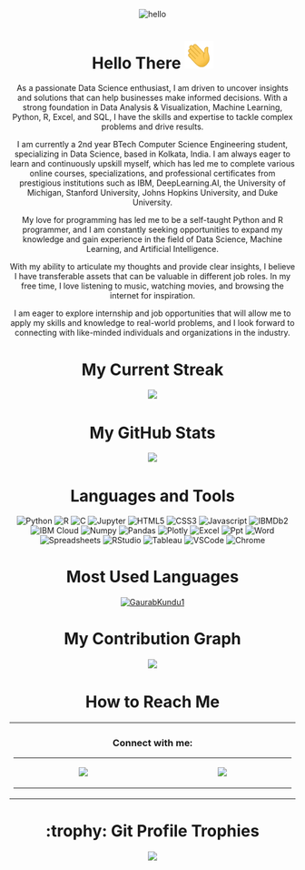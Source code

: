 
<p align="center">
  <img width="1000px" height="200px" src="https://user-images.githubusercontent.com/86102231/212647044-9450f06b-2eb6-4633-b1fb-4d02112a6cb6.png" alt="hello">
</p>
<h1 align="center"> Hello There <img src="https://raw.githubusercontent.com/ABSphreak/ABSphreak/master/gifs/Hi.gif" width="50px"> </h1> 

<p align="center">
	As a passionate Data Science enthusiast, I am driven to uncover insights and solutions that can help businesses make informed decisions. With a strong foundation in Data Analysis & Visualization, Machine Learning, Python, R, Excel, and SQL, I have the skills and expertise to tackle complex problems and drive results.</p>
<p align="center">
I am currently a 2nd year BTech Computer Science Engineering student, specializing in Data Science, based in Kolkata, India. I am always eager to learn and continuously upskill myself, which has led me to complete various online courses, specializations, and professional certificates from prestigious institutions such as IBM, DeepLearning.AI, the University of Michigan, Stanford University, Johns Hopkins University, and Duke University. 
</p>
<p align="center">
My love for programming has led me to be a self-taught Python and R programmer, and I am constantly seeking opportunities to expand my knowledge and gain experience in the field of Data Science, Machine Learning, and Artificial Intelligence.
</p>
<p align="center">
With my ability to articulate my thoughts and provide clear insights, I believe I have transferable assets that can be valuable in different job roles. In my free time, I love listening to music, watching movies, and browsing the internet for inspiration.
</p>
<p align="center">
I am eager to explore internship and job opportunities that will allow me to apply my skills and knowledge to real-world problems, and I look forward to connecting with like-minded individuals and organizations in the industry.
</p>



<h1 align="center"> My Current Streak </h1>

<p align="center">
	
  <img width="48%" src="https://github-readme-streak-stats.herokuapp.com/?user=GaurabKundu1&theme=tokyonight" />
  
</p>

<h1 align="center"> My GitHub Stats </h1> 
	
<p align="center">
<a href="https://github.com/GaurabKundu1/">
  <img src="https://github-readme-stats.vercel.app/api?username=GaurabKundu1&include_all_commits=true&count_private=true&show_icons=true&line_height=20&title_color=7A7ADB&icon_color=2234AE&text_color=D3D3D3&bg_color=0,000000,130F40" width="48%"/>
</a>
</p>

<h1 align="center"> Languages and Tools </h1>

<p align="center">
<img alt="Python" src="https://img.shields.io/badge/python-%2314354C.svg?&style=for-the-badge&logo=python&logoColor=white"/>
<img alt="R" src="https://img.shields.io/badge/R-276DC3?style=for-the-badge&logo=r&logoColor=white"/>
<img alt="C" src="https://img.shields.io/badge/C-%2314854C.svg?&style=for-the-badge&logo=c&logoColor=white"/>
<img alt="Jupyter" src="https://img.shields.io/badge/Jupyter-F37626.svg?&style=for-the-badge&logo=Jupyter&logoColor=white"/>
<img alt="HTML5" src="https://img.shields.io/badge/html5-%23E34F26.svg?&style=for-the-badge&logo=html5&logoColor=white"/>
<img alt="CSS3" src="https://img.shields.io/badge/css3-%231572B6.svg?&style=for-the-badge&logo=css3&logoColor=white"/>
<img alt="Javascript" src="https://img.shields.io/badge/javascript-%2300599C.svg?&style=for-the-badge&logo=javascript&ogoColor=white"/>
<img alt="IBMDb2" src="https://img.shields.io/badge/ibmdb2-%2300f.svg?&style=for-the-badge&logo=ibmdb2&logoColor=white"/>
<img alt="IBM Cloud" src="https://img.shields.io/badge/IBMCloud-%23FF9900.svg?&style=for-the-badge&logo=ibm-cloud&logoColor=white"/>
<img alt="Numpy" src="https://img.shields.io/badge/Numpy-777BB4?style=for-the-badge&logo=numpy&logoColor=white"/>
<img alt="Pandas" src="https://img.shields.io/badge/Pandas-2C2D72?style=for-the-badge&logo=pandas&logoColor=white"/>
<img alt="Plotly" src="https://img.shields.io/badge/Plotly-239120?style=for-the-badge&logo=plotly&logoColor=white"/>
<img alt="Excel " src="https://img.shields.io/badge/Microsoft_Excel-217346?style=for-the-badge&logo=microsoft-excel&logoColor=white "/> 
<img alt="Ppt" src="https://img.shields.io/badge/Microsoft_PowerPoint-B7472A?style=for-the-badge&logo=microsoft-powerpoint&logoColor=white "/> 
<img alt="Word" src="https://img.shields.io/badge/Microsoft_Word-2B579A?style=for-the-badge&logo=microsoft-word&logoColor=white "/> 
<img alt="Spreadsheets" src="https://img.shields.io/badge/Google%20Sheets-34A853?style=for-the-badge&logo=google-sheets&logoColor=white "/> 
<img alt="RStudio" src="https://img.shields.io/badge/rstudio-143?style=for-the-badge&logo=rstudio&logoColor=blue&color=blue&labelColor=white "/> 
<img alt="Tableau" src="https://img.shields.io/badge/Tableau-66595C?style=for-the-badge&logo=Tableau&logoColor=white "/> 
<img alt="VSCode" src="https://img.shields.io/badge/Visual_Studio_Code-0078D4?style=for-the-badge&logo=visual%20studio%20code&logoColor=white "/> 
<img alt="Chrome" src="https://img.shields.io/badge/Google_chrome-4285F4?style=for-the-badge&logo=Google-chrome&logoColor=white "/> 
</p>


<h1 align="center"> Most Used Languages </h1>

<p align="center">
<a href="https://github.com/GaurabKundu1/">
  <img src="https://github-readme-stats.vercel.app/api/top-langs?username=GaurabKundu1&show_icons=true&locale=en&layout=compact&line_height=20&title_color=7A7ADB&icon_color=2234AE&text_color=D3D3D3&bg_color=0,000000,130F40" width="375"  alt="GaurabKundu1"/>
</a>
</p>

<h1 align="center"> My Contribution Graph </h1>

<p align="center">
<a href="https://github.com/GaurabKundu1/">
<img src="https://github-readme-activity-graph.cyclic.app/graph?username=GaurabKundu1&theme=react-dark">
</a>
</p>
<!-- Social -->

<h1 align="center"> How to Reach Me </h1>

<table align="center" width="100%">
    </td>
    <td align="center">
      <h3>Connect with me:</h3>
      <table>
        <tr>
          <td align="left" width="300">
<p align="center">
            <a href="https://twitter.com/GaurabKundu6">
              <img width="30%" src="https://cdn2.iconfinder.com/data/icons/social-media-2199/64/social_media_isometric_6-twitter-512.png" />
            </a>
</p>
          </td>
	  <td align="left" width="300">
<p align="center">
            <a href="https://www.linkedin.com/in/gaurab-kundu/">
              <img width="30%"src="https://cdn2.iconfinder.com/data/icons/social-media-2199/64/social_media_isometric_14-linkedin-512.png" />
            </a>
</p>
          </td>    
        </tr>
      </table>
	</td>
</table>
    

<h1 align="center"> :trophy: Git Profile Trophies </h1>

<p align="center">
<a href="https://github.com/GaurabKundu1/">
<img src="https://github-profile-trophy.vercel.app/?username=GaurabKundu1&theme=algolia">
</a>
</p>




    
<!---
GaurabKundu1/GaurabKundu1 is a ✨ special ✨ repository because its `README.md` (this file) appears on your GitHub profile.
You can click the Preview link to take a look at your changes.
--->
